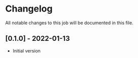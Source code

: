 # Changelog
All notable changes to this job will be documented in this file.

## [0.1.0] - 2022-01-13
* Initial version
